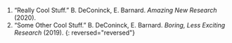 <!-- 
Convert your LaTeX publications list from LaTeX to Markdown syntax: https://pandoc.org/try/?text=&from=latex&to=gfm
Paste the generated Markdown below, and edit as needed.
Or, just add your publications using Markdown syntax below.
-->

1. “Really Cool Stuff.” B. DeConinck, E. Barnard. *Amazing New Research* (2020).
2. “Some Other Cool Stuff.” B. DeConinck, E. Barnard. *Boring, Less Exciting Research* (2019).
{: reversed="reversed"}
